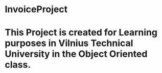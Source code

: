 # InvoiceProject
# This Project is created for Learning purposes in Vilnius Technical University in the Object Oriented class. 
